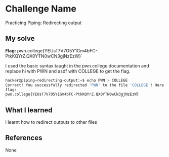 # Challenge Name
Practicing Piping: Redirecting output

## My solve
**Flag:** pwn.college{YEUsT7V7O5Y1Gm4bFC-PtkKQYrZ.QX0YTN0wCN3gjNzEzW}`

I used the basic syntax taught in the pwn.college documentation and replace hi with PWN and asdf with COLLEGE to get the flag.
```bash
hacker@piping~redirecting-output:~$ echo PWN > COLLEGE
Correct! You successfully redirected 'PWN' to the file 'COLLEGE'! Here is your 
flag:
pwn.college{YEUsT7V7O5Y1Gm4bFC-PtkKQYrZ.QX0YTN0wCN3gjNzEzW}
```

## What I learned
I learnt how to redirect outputs to other files

## References 
None
